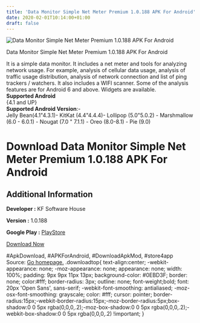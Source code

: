 ```yaml
---
title: 'Data Monitor Simple Net Meter Premium 1.0.188 APK For Android'
date: 2020-02-01T10:14:00+01:00
draft: false
---
```


![Data Monitor Simple Net Meter Premium 1.0.188 APK For Android](https://i0.wp.com/apkhome.net/wp-content/uploads/2020/02/Data-Monitor-Simple-Net-Meter-Premium-1.0.188.png "Data Monitor Simple Net Meter Premium 1.0.188 APK For Android")

  

Data Monitor Simple Net Meter Premium 1.0.188 APK For Android

It is a simple data monitor. It includes a net meter and tools for analyzing network usage. For example, analysis of cellular data usage, analysis of traffic usage distribution, analysis of network connection and list of ping trackers / watchers. It also includes a WIFI scanner. Some of the analysis features are for Android 6 and above. Widgets are available.  
**Supported Android**  
{4.1 and UP}  
**Supported Android Version**:-  
Jelly Bean(4.1"4.3.1)- KitKat (4.4"4.4.4)- Lollipop (5.0"5.0.2) - Marshmallow (6.0 - 6.0.1) - Nougat (7.0 " 7.1.1) - Oreo (8.0-8.1) - Pie (9.0)

Download Data Monitor Simple Net Meter Premium 1.0.188 APK For Android
======================================================================

Additional Information
----------------------

**Developer :** KF Software House

**Version :** 1.0.188

**Google Play :** [PlayStore](https://play.google.com/store/apps/details?id=info.kfsoft.datamonitor)

  

[Download Now](https://store4app.co/post/data-monitor-simple-net-meter-premium-1-0-188-apk-for-android_1580546643)

  
#ApkDownload, #APKForAndroid, #DownloadApkMod, #store4app  
Source: [Go homepage.](https://store4app.co/post/data-monitor-simple-net-meter-premium-1-0-188-apk-for-android_1580546643) .downloadtop{ text-align:center; -webkit-appearance: none; -moz-appearance: none; appearance: none; width: 100%; padding: 9px 9px 11px 13px; background-color: #0EBD3F; border: none; color:#fff; border-radius: 3px; outline: none; font-weight;bold; font: 20px 'Open Sans', sans-serif; -webkit-font-smoothing: antialiased; -moz-osx-font-smoothing: grayscale; color: #fff; cursor: pointer; border-radius:15px;-webkit-border-radius:15px;-moz-border-radius:5px;box-shadow:0 0 5px rgba(0,0,0,.2);-moz-box-shadow:0 0 5px rgba(0,0,0,.2);-webkit-box-shadow:0 0 5px rgba(0,0,0,.2) !important; }